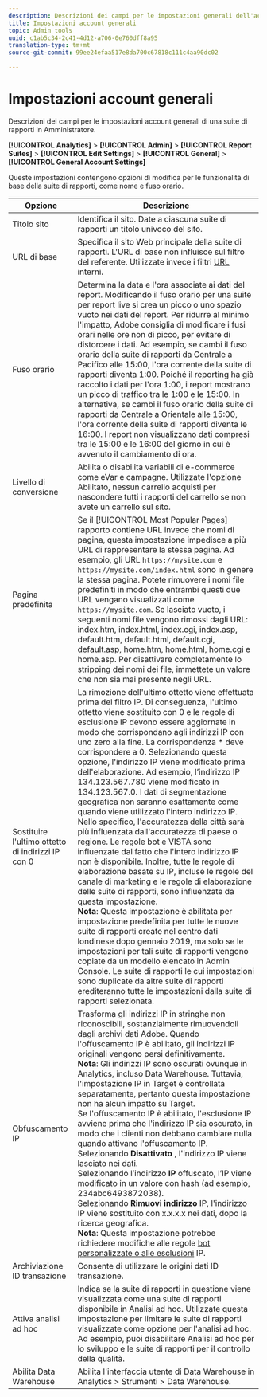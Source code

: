 ```yaml
---
description: Descrizioni dei campi per le impostazioni generali dell'account della suite di rapporti in Amministratore.
title: Impostazioni account generali
topic: Admin tools
uuid: c1ab5c34-2c41-4d12-a706-0e760dff8a95
translation-type: tm+mt
source-git-commit: 99ee24efaa517e8da700c67818c111c4aa90dc02

---
```



# Impostazioni account generali

Descrizioni dei campi per le impostazioni account generali di una suite di rapporti in Amministratore.

**[!UICONTROL Analytics]** &gt; **[!UICONTROL Admin]** &gt; **[!UICONTROL Report Suites]** &gt; **[!UICONTROL Edit Settings]** &gt; **[!UICONTROL General]** &gt; **[!UICONTROL General Account Settings]**

Queste impostazioni contengono opzioni di modifica per le funzionalità di base della suite di rapporti, come nome e fuso orario.

| Opzione | Descrizione |
|--- |--- |
| Titolo sito | Identifica il sito. Date a ciascuna suite di rapporti un titolo univoco del sito. |
| URL di base | Specifica il sito Web principale della suite di rapporti. L'URL di base non influisce sul filtro del referente. Utilizzate invece i filtri [URL](/help/admin/admin/internal-url-filter-admin.md) interni. |
| Fuso orario | Determina la data e l'ora associate ai dati del report.  Modificando il fuso orario per una suite per report live si crea un picco o uno spazio vuoto nei dati del report. Per ridurre al minimo l'impatto, Adobe consiglia di modificare i fusi orari nelle ore non di picco, per evitare di distorcere i dati.  Ad esempio, se cambi il fuso orario della suite di rapporti da Centrale a Pacifico alle 15:00, l'ora corrente della suite di rapporti diventa 1:00. Poiché il reporting ha già raccolto i dati per l'ora 1:00, i report mostrano un picco di traffico tra le 1:00 e le 15:00.  In alternativa, se cambi il fuso orario della suite di rapporti da Centrale a Orientale alle 15:00, l'ora corrente della suite di rapporti diventa le 16:00. I report non visualizzano dati compresi tra le 15:00 e le 16:00 del giorno in cui è avvenuto il cambiamento di ora. |
| Livello di conversione | Abilita o disabilita variabili di e-commerce come eVar e campagne. Utilizzate l'opzione Abilitato, nessun carrello acquisti per nascondere tutti i rapporti del carrello se non avete un carrello sul sito. |
| Pagina predefinita | Se il [!UICONTROL Most Popular Pages] rapporto contiene URL invece che nomi di pagina, questa impostazione impedisce a più URL di rappresentare la stessa pagina. Ad esempio, gli URL `https://mysite.com` e `https://mysite.com/index.html` sono in genere la stessa pagina. Potete rimuovere i nomi file predefiniti in modo che entrambi questi due URL vengano visualizzati come `https://mysite.com`.  Se lasciato vuoto, i seguenti nomi file vengono rimossi dagli URL:  index.htm, index.html, index.cgi, index.asp, default.htm, default.html, default.cgi, default.asp, home.htm, home.html, home.cgi e home.asp.  Per disattivare completamente lo stripping dei nomi dei file, immettete un valore che non sia mai presente negli URL. |
| Sostituire l'ultimo ottetto di indirizzi IP con 0 | La rimozione dell'ultimo ottetto viene effettuata prima del filtro IP. Di conseguenza, l'ultimo ottetto viene sostituito con 0 e le regole di esclusione IP devono essere aggiornate in modo che corrispondano agli indirizzi IP con uno zero alla fine. La corrispondenza * deve corrispondere a 0. Selezionando questa opzione, l'indirizzo IP viene modificato prima dell'elaborazione. Ad esempio, l’indirizzo IP 134.123.567.780 viene modificato in 134.123.567.0. I dati di segmentazione geografica non saranno esattamente come quando viene utilizzato l'intero indirizzo IP. Nello specifico, l'accuratezza della città sarà più influenzata dall'accuratezza di paese o regione. Le regole bot e VISTA sono influenzate dal fatto che l'intero indirizzo IP non è disponibile. Inoltre, tutte le regole di elaborazione basate su IP, incluse le regole del canale di marketing e le regole di elaborazione delle suite di rapporti, sono influenzate da questa impostazione.<br>**Nota**: Questa impostazione è abilitata per impostazione predefinita per tutte le nuove suite di rapporti create nel centro dati londinese dopo gennaio 2019, ma solo se le impostazioni per tali suite di rapporti vengono copiate da un modello elencato in Admin Console. Le suite di rapporti le cui impostazioni sono duplicate da altre suite di rapporti erediteranno tutte le impostazioni dalla suite di rapporti selezionata. |
| Obfuscamento IP | Trasforma gli indirizzi IP in stringhe non riconoscibili, sostanzialmente rimuovendoli dagli archivi dati Adobe. Quando l'offuscamento IP è abilitato, gli indirizzi IP originali vengono persi definitivamente.<br>**Nota**: Gli indirizzi IP sono oscurati ovunque in Analytics, incluso Data Warehouse. Tuttavia, l'impostazione IP in Target è controllata separatamente, pertanto questa impostazione non ha alcun impatto su Target.<br>Se l'offuscamento IP è abilitato, l'esclusione IP avviene prima che l'indirizzo IP sia oscurato, in modo che i clienti non debbano cambiare nulla quando attivano l'offuscamento IP. <br>Selezionando **Disattivato** , l'indirizzo IP viene lasciato nei dati.<br>Selezionando l’indirizzo **IP** offuscato, l’IP viene modificato in un valore con hash (ad esempio, 234abc6493872038).<br>Selezionando **Rimuovi indirizzo** IP, l'indirizzo IP viene sostituito con x.x.x.x nei dati, dopo la ricerca geografica.<br>**Nota**: Questa impostazione potrebbe richiedere modifiche alle regole [bot personalizzate o alle esclusioni](/help/admin/admin/bot-removal/bot-rules.md) [](/help/admin/admin/exclude-ip.md)IP. |
| Archiviazione ID transazione | Consente di utilizzare le origini dati ID [](/help/import/c-data-sources/c-datasrc-types/datasrc-transactionid.md) transazione. |
| Attiva analisi ad hoc | Indica se la suite di rapporti in questione viene visualizzata come una suite di rapporti disponibile in Analisi ad hoc. Utilizzate questa impostazione per limitare le suite di rapporti visualizzate come opzione per l'analisi ad hoc. Ad esempio, puoi disabilitare Analisi ad hoc per lo sviluppo e le suite di rapporti per il controllo della qualità. |
| Abilita Data Warehouse | Abilita l'interfaccia utente di Data Warehouse in Analytics &gt; Strumenti &gt; Data Warehouse. |
